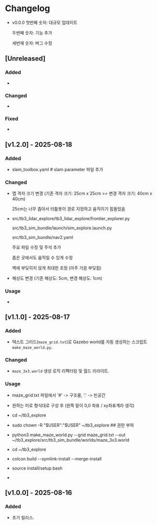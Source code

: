 # Changelog
- v0.0.0
  첫번째 숫자: 대규모 업데이트

  두번째 숫자: 기능 추가

  세번재 숫자: 버그 수정

## [Unreleased]
### Added
- 

### Changed
- 

### Fixed
- 

## [v1.2.0] - 2025-08-18
### Added
- slam_toolbox.yaml # slam parameter 파일 추가


### Changed
- 맵 격자 크기 변경 (기존 격자 크기: 25cm x 25cm >> 변경 격자 크기: 40cm x 40cm)

  25cm는 너무 좁아서 터틀봇이 경로 지정하고 움직이기 힘들었음
- src/tb3_lidar_explore/tb3_lidar_explore/frontier_explorer.py

	src/tb3_sim_bundle/launch/sim_explore.launch.py

	src/tb3_sim_bundle/nav2.yaml

  주요 파일 수정 및 주석 추가

  좁은 곳에서도 움직일 수 있게 수정

  벽에 부딪히지 않게 최대한 조정 (아주 가끔 부딪힘)
- 해상도 변경 (기존 해상도: 5cm, 변경 해상도: 1cm)
### Usage
-

## [v1.1.0] - 2025-08-17
### Added
- 텍스트 그리드(`maze_grid.txt`)로 Gazebo world를 자동 생성하는 스크립트 `make_maze_world.py`.
### Changed
- `maze_3x3.world` 생성 로직 리팩터링 및 월드 리라이트.
### Usage
- maze_grid.txt 파일에서 '#' -> 구조물, '.' -> 빈공간
- 원하는 미로 형식대로 구성 후 (왼쪽 밑이 0,0 좌표 / xy좌표계라 생각)

- cd ~/tb3_explore
- sudo chown -R "$USER":"$USER" ~/tb3_explore ## 권한 부여
- python3 make_maze_world.py --grid maze_grid.txt --out ~/tb3_explore/src/tb3_sim_bundle/worlds/maze_3x3.world


- cd ~/tb3_explore
- colcon build --symlink-install --merge-install
- source install/setup.bash
- 

## [v1.0.0] - 2025-08-16
### Added
- 초기 릴리스.
